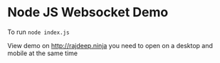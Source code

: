 # Node JS Websocket Demo

To run `node index.js`

View demo on http://rajdeep.ninja you need to open on a desktop and mobile at the same time